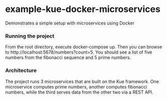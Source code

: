 # example-kue-docker-microservices
Demonstrates a simple setup with microservices using Docker

### Running the project
From the root directory, execute docker-compose up. Then you can browse to http://localhost:5678/numbers?count=5. You should see a list of five numbers from the fibonacci sequence and 5 prime numbers.

### Architecture
The project runs 3 microservices that are built on the Kue framework. One microservice computes prime numbers, another computes fibonacci numbers, while the third serves data from the other two via a REST API.
